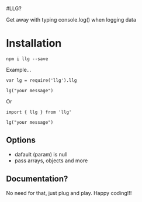 #LLG?

Get away with typing console.log() when logging data

# Installation

`npm i llg --save`

Example...

```
var lg = require('llg').llg

lg("your message")

```

Or 

```
import { llg } from 'llg'

lg("your message")

```

## Options

- dafault (param) is null
- pass arrays, objects and more

## Documentation?

No need for that, just plug and play. Happy coding!!!